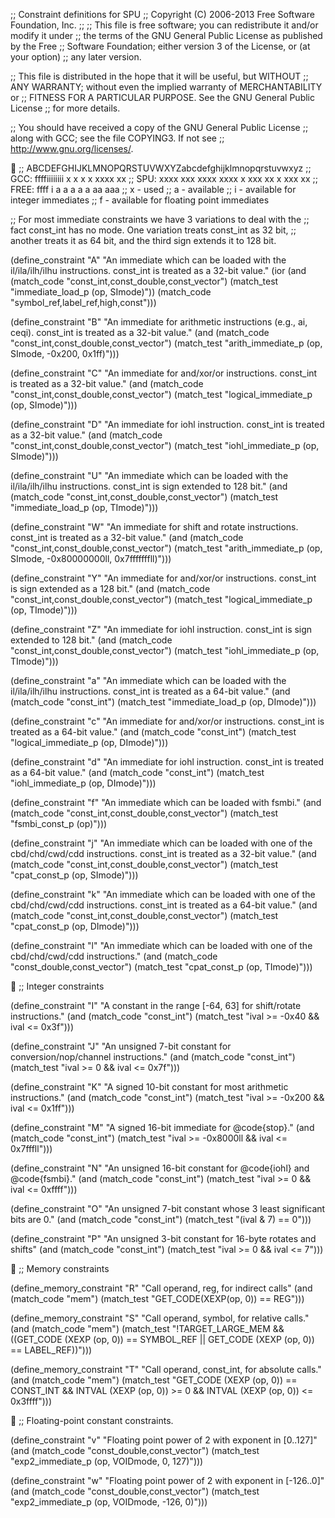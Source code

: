 ;; Constraint definitions for SPU
;; Copyright (C) 2006-2013 Free Software Foundation, Inc.
;;
;; This file is free software; you can redistribute it and/or modify it under
;; the terms of the GNU General Public License as published by the Free
;; Software Foundation; either version 3 of the License, or (at your option) 
;; any later version.

;; This file is distributed in the hope that it will be useful, but WITHOUT
;; ANY WARRANTY; without even the implied warranty of MERCHANTABILITY or
;; FITNESS FOR A PARTICULAR PURPOSE.  See the GNU General Public License
;; for more details.

;; You should have received a copy of the GNU General Public License
;; along with GCC; see the file COPYING3.  If not see
;; <http://www.gnu.org/licenses/>.


;;       ABCDEFGHIJKLMNOPQRSTUVWXYZabcdefghijklmnopqrstuvwxyz
;; GCC:      ffffiiiiiiii     x x        x x   xxxx xx
;; SPU:  xxxx    xxx xxxx xxxx x xxx xx x   xxx         xx
;; FREE:     ffff   i    a          a  a  a        a  aa  aaa
;; x - used
;; a - available
;; i - available for integer immediates
;; f - available for floating point immediates

;; For most immediate constraints we have 3 variations to deal with the
;; fact const_int has no mode.  One variation treats const_int as 32 bit,
;; another treats it as 64 bit, and the third sign extends it to 128 bit.

(define_constraint "A"
  "An immediate which can be loaded with the il/ila/ilh/ilhu instructions.  const_int is treated as a 32-bit value."
  (ior (and (match_code "const_int,const_double,const_vector")
	    (match_test "immediate_load_p (op, SImode)"))
       (match_code "symbol_ref,label_ref,high,const")))

(define_constraint "B"
  "An immediate for arithmetic instructions (e.g., ai, ceqi).  const_int is treated as a 32-bit value."
  (and (match_code "const_int,const_double,const_vector")
       (match_test "arith_immediate_p (op, SImode, -0x200, 0x1ff)")))

(define_constraint "C"
  "An immediate for and/xor/or instructions.  const_int is treated as a 32-bit value."
  (and (match_code "const_int,const_double,const_vector")
       (match_test "logical_immediate_p (op, SImode)")))

(define_constraint "D"
  "An immediate for iohl instruction.  const_int is treated as a 32-bit value."
  (and (match_code "const_int,const_double,const_vector")
       (match_test "iohl_immediate_p (op, SImode)")))

(define_constraint "U"
  "An immediate which can be loaded with the il/ila/ilh/ilhu instructions.  const_int is sign extended to 128 bit."
  (and (match_code "const_int,const_double,const_vector")
       (match_test "immediate_load_p (op, TImode)")))

(define_constraint "W"
  "An immediate for shift and rotate instructions.  const_int is treated as a 32-bit value."
  (and (match_code "const_int,const_double,const_vector")
       (match_test "arith_immediate_p (op, SImode, -0x80000000ll, 0x7fffffffll)")))

(define_constraint "Y"
  "An immediate for and/xor/or instructions.  const_int is sign extended as a 128 bit."
  (and (match_code "const_int,const_double,const_vector")
       (match_test "logical_immediate_p (op, TImode)")))

(define_constraint "Z"
  "An immediate for iohl instruction.  const_int is sign extended to 128 bit."
  (and (match_code "const_int,const_double,const_vector")
       (match_test "iohl_immediate_p (op, TImode)")))

(define_constraint "a"
  "An immediate which can be loaded with the il/ila/ilh/ilhu instructions.  const_int is treated as a 64-bit value."
  (and (match_code "const_int")
       (match_test "immediate_load_p (op, DImode)")))

(define_constraint "c"
  "An immediate for and/xor/or instructions.  const_int is treated as a 64-bit value."
  (and (match_code "const_int")
       (match_test "logical_immediate_p (op, DImode)")))

(define_constraint "d"
  "An immediate for iohl instruction.  const_int is treated as a 64-bit value."
  (and (match_code "const_int")
       (match_test "iohl_immediate_p (op, DImode)")))

(define_constraint "f"
  "An immediate which can be loaded with fsmbi."
  (and (match_code "const_int,const_double,const_vector")
       (match_test "fsmbi_const_p (op)")))

(define_constraint "j"
  "An immediate which can be loaded with one of the cbd/chd/cwd/cdd instructions.  const_int is treated as a 32-bit value."
  (and (match_code "const_int,const_double,const_vector")
       (match_test "cpat_const_p (op, SImode)")))

(define_constraint "k"
  "An immediate which can be loaded with one of the cbd/chd/cwd/cdd instructions.  const_int is treated as a 64-bit value."
  (and (match_code "const_int,const_double,const_vector")
       (match_test "cpat_const_p (op, DImode)")))

(define_constraint "l"
  "An immediate which can be loaded with one of the cbd/chd/cwd/cdd instructions."
  (and (match_code "const_double,const_vector")
       (match_test "cpat_const_p (op, TImode)")))


;; Integer constraints

(define_constraint "I"
  "A constant in the range [-64, 63] for shift/rotate instructions."
  (and (match_code "const_int")
       (match_test "ival >= -0x40 && ival <= 0x3f")))

(define_constraint "J"
  "An unsigned 7-bit constant for conversion/nop/channel instructions."
  (and (match_code "const_int")
       (match_test "ival >= 0 && ival <= 0x7f")))

(define_constraint "K"
  "A signed 10-bit constant for most arithmetic instructions."
  (and (match_code "const_int")
       (match_test "ival >= -0x200 && ival <= 0x1ff")))
 
(define_constraint "M"
  "A signed 16-bit immediate for @code{stop}."
  (and (match_code "const_int")
       (match_test "ival >= -0x8000ll && ival <= 0x7fffll")))

(define_constraint "N"
  "An unsigned 16-bit constant for @code{iohl} and @code{fsmbi}."
  (and (match_code "const_int")
       (match_test "ival >= 0 && ival <= 0xffff")))

(define_constraint "O"
  "An unsigned 7-bit constant whose 3 least significant bits are 0."
  (and (match_code "const_int")
       (match_test "(ival & 7) == 0")))

(define_constraint "P"
  "An unsigned 3-bit constant for 16-byte rotates and shifts"
  (and (match_code "const_int")
       (match_test "ival >= 0 && ival <= 7")))


;; Memory constraints

(define_memory_constraint "R"
  "Call operand, reg, for indirect calls"
  (and (match_code "mem")
       (match_test "GET_CODE(XEXP(op, 0)) == REG")))

(define_memory_constraint "S"
  "Call operand, symbol, for relative calls."
  (and (match_code "mem")
       (match_test "!TARGET_LARGE_MEM
		    && ((GET_CODE (XEXP (op, 0)) == SYMBOL_REF
			 || GET_CODE (XEXP (op, 0)) == LABEL_REF))")))

(define_memory_constraint "T"
  "Call operand, const_int, for absolute calls."
  (and (match_code "mem")
       (match_test "GET_CODE (XEXP (op, 0)) == CONST_INT
		    && INTVAL (XEXP (op, 0)) >= 0
		    && INTVAL (XEXP (op, 0)) <= 0x3ffff")))


;; Floating-point constant constraints.

(define_constraint "v"
  "Floating point power of 2 with exponent in [0..127]"
  (and (match_code "const_double,const_vector")
       (match_test "exp2_immediate_p (op, VOIDmode, 0, 127)")))

(define_constraint "w"
  "Floating point power of 2 with exponent in [-126..0]"
  (and (match_code "const_double,const_vector")
       (match_test "exp2_immediate_p (op, VOIDmode, -126, 0)")))

